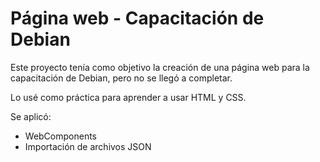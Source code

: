 # Página web - Capacitación de Debian

Este proyecto tenía como objetivo la creación de una página web para la capacitación de Debian, pero no se llegó a
completar.

Lo usé como práctica para aprender a usar HTML y CSS.

Se aplicó:

- WebComponents
- Importación de archivos JSON